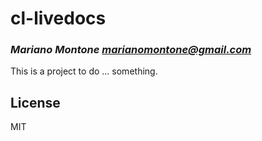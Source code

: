 # cl-livedocs
### _Mariano Montone <marianomontone@gmail.com>_

This is a project to do ... something.

## License

MIT

